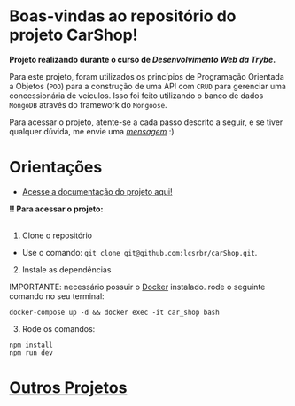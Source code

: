  # Boas-vindas ao repositório do projeto CarShop!

<strong>Projeto realizando durante o curso de _Desenvolvimento Web da Trybe_.</strong>

Para este projeto, foram utilizados os princípios de Programação Orientada a Objetos (`POO`) para a construção de uma API com `CRUD` para gerenciar uma concessionária de veículos. Isso foi feito utilizando o banco de dados `MongoDB` através do framework do `Mongoose`.

Para acessar o projeto, atente-se a cada passo descrito a seguir, e se tiver qualquer dúvida, me envie uma _[mensagem](https://portfolio-bay-omega-17.vercel.app/contact)_ :)

# Orientações

  - [Acesse a documentação do projeto aqui!](https://documenter.getpostman.com/view/25807192/2s935uG1ML#56e93251-caff-4851-8963-33b279c31b75) 

  <summary><strong>‼️ Para acessar o projeto: </strong></summary><br />

  1. Clone o repositório

  - Use o comando: `git clone git@github.com:lcsrbr/carShop.git`.

  2. Instale as dependências

IMPORTANTE: necessário possuir o [Docker](https://docs.docker.com/engine/install/ubuntu/) instalado.
rode o seguinte comando no seu terminal:
```
docker-compose up -d && docker exec -it car_shop bash
```
  3. Rode os comandos:
```
npm install
npm run dev
```

  # [Outros Projetos](https://portfolio-bay-omega-17.vercel.app/projetos)
